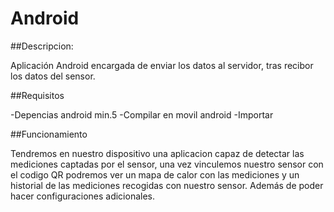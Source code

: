 # Android



##Descripcion:

Aplicación Android encargada de enviar los datos al servidor, tras recibor los datos del sensor.

##Requisitos

-Depencias android min.5 
-Compilar en movil android 
-Importar

##Funcionamiento

Tendremos en nuestro dispositivo una aplicacion capaz de detectar las mediciones captadas por el sensor, una vez vinculemos nuestro sensor con el codigo QR podremos ver un mapa de calor con las mediciones y un historial de las mediciones
recogidas con nuestro sensor. Además de poder hacer configuraciones adicionales.
